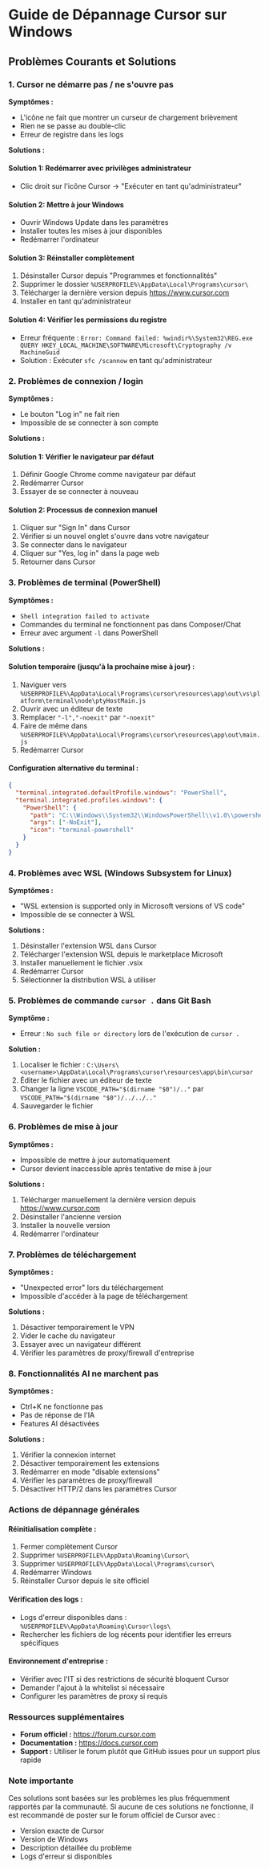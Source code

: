 # Guide de Dépannage Cursor sur Windows

## Problèmes Courants et Solutions

### 1. Cursor ne démarre pas / ne s'ouvre pas

**Symptômes :**
- L'icône ne fait que montrer un curseur de chargement brièvement
- Rien ne se passe au double-clic
- Erreur de registre dans les logs

**Solutions :**

#### Solution 1: Redémarrer avec privilèges administrateur
- Clic droit sur l'icône Cursor → "Exécuter en tant qu'administrateur"

#### Solution 2: Mettre à jour Windows
- Ouvrir Windows Update dans les paramètres
- Installer toutes les mises à jour disponibles
- Redémarrer l'ordinateur

#### Solution 3: Réinstaller complètement
1. Désinstaller Cursor depuis "Programmes et fonctionnalités"
2. Supprimer le dossier `%USERPROFILE%\AppData\Local\Programs\cursor\`
3. Télécharger la dernière version depuis https://www.cursor.com
4. Installer en tant qu'administrateur

#### Solution 4: Vérifier les permissions du registre
- Erreur fréquente : `Error: Command failed: %windir%\System32\REG.exe QUERY HKEY_LOCAL_MACHINE\SOFTWARE\Microsoft\Cryptography /v MachineGuid`
- Solution : Exécuter `sfc /scannow` en tant qu'administrateur

### 2. Problèmes de connexion / login

**Symptômes :**
- Le bouton "Log in" ne fait rien
- Impossible de se connecter à son compte

**Solutions :**

#### Solution 1: Vérifier le navigateur par défaut
1. Définir Google Chrome comme navigateur par défaut
2. Redémarrer Cursor
3. Essayer de se connecter à nouveau

#### Solution 2: Processus de connexion manuel
1. Cliquer sur "Sign In" dans Cursor
2. Vérifier si un nouvel onglet s'ouvre dans votre navigateur
3. Se connecter dans le navigateur
4. Cliquer sur "Yes, log in" dans la page web
5. Retourner dans Cursor

### 3. Problèmes de terminal (PowerShell)

**Symptômes :**
- `Shell integration failed to activate`
- Commandes du terminal ne fonctionnent pas dans Composer/Chat
- Erreur avec argument `-l` dans PowerShell

**Solutions :**

#### Solution temporaire (jusqu'à la prochaine mise à jour) :
1. Naviguer vers `%USERPROFILE%\AppData\Local\Programs\cursor\resources\app\out\vs\platform\terminal\node\ptyHostMain.js`
2. Ouvrir avec un éditeur de texte
3. Remplacer `"-l","-noexit"` par `"-noexit"`
4. Faire de même dans `%USERPROFILE%\AppData\Local\Programs\cursor\resources\app\out\main.js`
5. Redémarrer Cursor

#### Configuration alternative du terminal :
```json
{
  "terminal.integrated.defaultProfile.windows": "PowerShell",
  "terminal.integrated.profiles.windows": {
    "PowerShell": {
      "path": "C:\\Windows\\System32\\WindowsPowerShell\\v1.0\\powershell.exe",
      "args": ["-NoExit"],
      "icon": "terminal-powershell"
    }
  }
}
```

### 4. Problèmes avec WSL (Windows Subsystem for Linux)

**Symptômes :**
- "WSL extension is supported only in Microsoft versions of VS code"
- Impossible de se connecter à WSL

**Solutions :**
1. Désinstaller l'extension WSL dans Cursor
2. Télécharger l'extension WSL depuis le marketplace Microsoft
3. Installer manuellement le fichier .vsix
4. Redémarrer Cursor
5. Sélectionner la distribution WSL à utiliser

### 5. Problèmes de commande `cursor .` dans Git Bash

**Symptôme :**
- Erreur : `No such file or directory` lors de l'exécution de `cursor .`

**Solution :**
1. Localiser le fichier : `C:\Users\<username>\AppData\Local\Programs\cursor\resources\app\bin\cursor`
2. Éditer le fichier avec un éditeur de texte
3. Changer la ligne `VSCODE_PATH="$(dirname "$0")/.."` par `VSCODE_PATH="$(dirname "$0")/../../.."`
4. Sauvegarder le fichier

### 6. Problèmes de mise à jour

**Symptômes :**
- Impossible de mettre à jour automatiquement
- Cursor devient inaccessible après tentative de mise à jour

**Solutions :**
1. Télécharger manuellement la dernière version depuis https://www.cursor.com
2. Désinstaller l'ancienne version
3. Installer la nouvelle version
4. Redémarrer l'ordinateur

### 7. Problèmes de téléchargement

**Symptômes :**
- "Unexpected error" lors du téléchargement
- Impossible d'accéder à la page de téléchargement

**Solutions :**
1. Désactiver temporairement le VPN
2. Vider le cache du navigateur
3. Essayer avec un navigateur différent
4. Vérifier les paramètres de proxy/firewall d'entreprise

### 8. Fonctionnalités AI ne marchent pas

**Symptômes :**
- Ctrl+K ne fonctionne pas
- Pas de réponse de l'IA
- Features AI désactivées

**Solutions :**
1. Vérifier la connexion internet
2. Désactiver temporairement les extensions
3. Redémarrer en mode "disable extensions"
4. Vérifier les paramètres de proxy/firewall
5. Désactiver HTTP/2 dans les paramètres Cursor

### Actions de dépannage générales

#### Réinitialisation complète :
1. Fermer complètement Cursor
2. Supprimer `%USERPROFILE%\AppData\Roaming\Cursor\`
3. Supprimer `%USERPROFILE%\AppData\Local\Programs\cursor\`
4. Redémarrer Windows
5. Réinstaller Cursor depuis le site officiel

#### Vérification des logs :
- Logs d'erreur disponibles dans : `%USERPROFILE%\AppData\Roaming\Cursor\logs\`
- Rechercher les fichiers de log récents pour identifier les erreurs spécifiques

#### Environnement d'entreprise :
- Vérifier avec l'IT si des restrictions de sécurité bloquent Cursor
- Demander l'ajout à la whitelist si nécessaire
- Configurer les paramètres de proxy si requis

### Ressources supplémentaires

- **Forum officiel :** https://forum.cursor.com
- **Documentation :** https://docs.cursor.com
- **Support :** Utiliser le forum plutôt que GitHub issues pour un support plus rapide

### Note importante

Ces solutions sont basées sur les problèmes les plus fréquemment rapportés par la communauté. Si aucune de ces solutions ne fonctionne, il est recommandé de poster sur le forum officiel de Cursor avec :
- Version exacte de Cursor
- Version de Windows
- Description détaillée du problème
- Logs d'erreur si disponibles